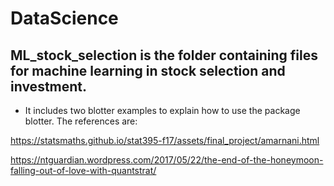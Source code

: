 # DataScience
## ML_stock_selection is the folder containing files for machine learning in stock selection and investment. 
* It includes two blotter examples to explain how to use the package blotter. The references are:

https://statsmaths.github.io/stat395-f17/assets/final_project/amarnani.html

https://ntguardian.wordpress.com/2017/05/22/the-end-of-the-honeymoon-falling-out-of-love-with-quantstrat/

## 

